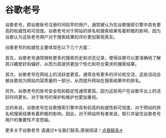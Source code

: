 # 谷歌老号

谷歌老号，即谷歌账号注册时间较早的用户，通常被认为在谷歌搜索引擎中具有更高的权威性和可信度。谷歌老号对于网站的排名和搜索结果有着积极的影响，因为谷歌认为这些老号用户对于搜索结果的评价更加客观真实。

谷歌老号的权威性主要体现在以下几个方面：

首先，谷歌老号通常拥有更多的搜索历史和浏览记录，使得谷歌可以更准确地了解其兴趣爱好和偏好，从而为其提供更加个性化和符合需求的搜索结果。

其次，谷歌老号在网站上的活跃度更高，通常会有更多的评论和交流，这些活动会被谷歌视为网站内容质量的一部分，从而提升网站在搜索结果中的排名。

另外，谷歌老号的账号安全性和稳定性通常更高，因为这些用户在谷歌平台上的活跃时间更长，对于账号的保护和维护也更加重视。

总的来说，谷歌老号在谷歌搜索引擎中具有较高的权威性和可信度，对于网站的排名和搜索结果有着积极的影响，因此，对于网站所有者来说，吸引并留住谷歌老号用户的重要性不言而喻。

更多关于谷歌老号 请通过✈与我们联系,感谢阅读！[点我联系✈](https://chat.k02.cc)